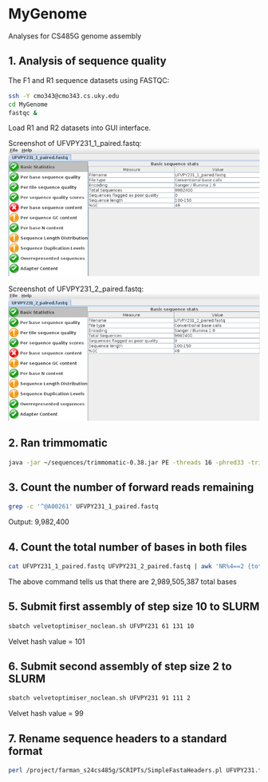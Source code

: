 # MyGenome
Analyses for CS485G genome assembly

## 1. Analysis of sequence quality
The F1 and R1 sequence datasets using FASTQC: 
```bash
ssh -Y cmo343@cmo343.cs.uky.edu
cd MyGenome
fastqc &
```
Load R1 and R2 datasets into GUI interface.

Screenshot of UFVPY231_1_paired.fastq:
![R1_paired.PNG](/data/R1_paired.PNG)

Screenshot of UFVPY231_2_paired.fastq:
![R2_paired.PNG](/data/R2_paired.PNG)

## 2. Ran trimmomatic
```bash
java -jar ~/sequences/trimmomatic-0.38.jar PE -threads 16 -phred33 -trimlog file.txt UFVPY231_1.fq UFVPY231_2.fq UFVPY231_1_paired.fastq UFVPY231_1_unpaired.fastq UFVPY231_2_paired.fastq UFVPY231_2_unpaired.fastq ILLUMINACLIP:adaptors.fasta:2:30:10 SLIDINGWINDOW:20:20 MINLEN:100
```

## 3. Count the number of forward reads remaining
```bash
grep -c '^@A00261' UFVPY231_1_paired.fastq
```
Output: 9,982,400

## 4. Count the total number of bases in both files
```bash
cat UFVPY231_1_paired.fastq UFVPY231_2_paired.fastq | awk 'NR%4==2 {total += length($0)} END {print total}'
```
The above command tells us that there are 2,989,505,387 total bases

## 5. Submit first assembly of step size 10 to SLURM
```bash
sbatch velvetoptimiser_noclean.sh UFVPY231 61 131 10
```
Velvet hash value = 101

## 6. Submit second assembly of step size 2 to SLURM
```bash
sbatch velvetoptimiser_noclean.sh UFVPY231 91 111 2
```
Velvet hash value = 99

## 7. Rename sequence headers to a standard format
```bash
perl /project/farman_s24cs485g/SCRIPTs/SimpleFastaHeaders.pl UFVPY231.fasta
```


